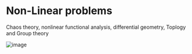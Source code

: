 # Non-Linear problems
 Chaos theory, nonlinear functional analysis, differential geometry, Toplogy and Group theory

![image](https://github.com/Jhonnatan7br/Non-Linear-problems/assets/104907786/c0414cb3-22f4-4c87-9799-abea4056189c)
